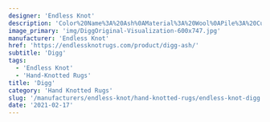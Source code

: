 ```yaml
---
designer: 'Endless Knot'
description: 'Color%20Name%3A%20Ash%0AMaterial%3A%20Wool%0APile%3A%20CutCollection%3A%20Hand-Knotted%20Collection'
image_primary: 'img/DiggOriginal-Visualization-600x747.jpg'
manufacturer: 'Endless Knot'
href: 'https://endlessknotrugs.com/product/digg-ash/'
subtitle: 'Digg'
tags:
  - 'Endless Knot'
  - 'Hand-Knotted Rugs'
title: 'Digg'
category: 'Hand Knotted Rugs'
slug: '/manufacturers/endless-knot/hand-knotted-rugs/endless-knot-digg'
date: '2021-02-17'
---
```

